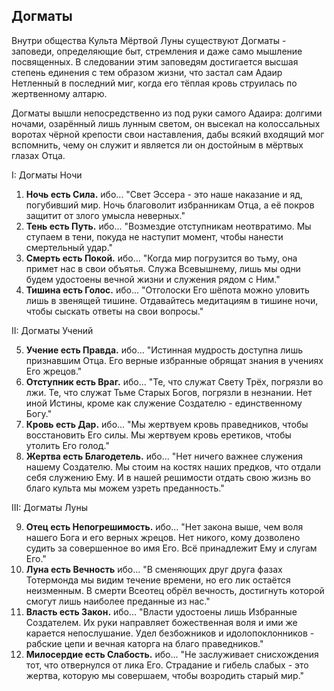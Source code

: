 ## Догматы

Внутри общества Культа Мёртвой Луны существуют Догматы - заповеди, определяющие быт, стремления и даже само мышление посвященных. В следовании этим заповедям достигается высшая степень единения с тем образом жизни, что застал сам Адаир Нетленный в последний миг, когда его тёплая кровь струилась по жертвенному алтарю.

Догматы вышли непосредственно из под руки самого Адаира: долгими ночами, озарённый лишь лунным светом, он высекал на колоссальных воротах чёрной крепости свои наставления, дабы всякий входящий мог вспомнить, чему он служит и является ли он достойным в мёртвых глазах Отца.

I: Догматы Ночи

1. **Ночь есть Сила.**
   ибо...
   "Свет Эссера - это наше наказание и яд, погубивший мир. Ночь благоволит избранникам Отца, а её покров защитит от злого умысла неверных."
2. **Тень есть Путь.**
   ибо...
   "Возмездие отступникам неотвратимо. Мы ступаем в тени, покуда не наступит момент, чтобы нанести смертельный удар."
3. **Смерть есть Покой.**
   ибо...
   "Когда мир погрузится во тьму, она примет нас в свои объятья. Служа Всевышнему, лишь мы одни будем удостоены вечной жизни и служения рядом с Ним."
4. **Тишина есть Голос.**
   ибо...
   "Отголоски Его шёпота можно уловить лишь в звенящей тишине. Отдавайтесь медитациям в тишине ночи, чтобы сыскать ответы на свои вопросы."

II: Догматы Учений

5. **Учение есть Правда.**
   ибо...
   "Истинная мудрость доступна лишь признавшим Отца. Его верные избранные обрящат знания в учениях Его жрецов."
6. **Отступник есть Враг.**
   ибо...
   "Те, что служат Свету Трёх, погрязли во лжи. Те, что служат Тьме Старых Богов, погрязли в незнании. Нет иной Истины, кроме как служение Создателю - единственному Богу."
7. **Кровь есть Дар.**
   ибо...
   "Мы жертвуем кровь праведников, чтобы восстановить Его силы. Мы жертвуем кровь еретиков, чтобы утолить Его голод."
8. **Жертва есть Благодетель.**
   ибо...
   "Нет ничего важнее служения нашему Создателю. Мы стоим на костях наших предков, что отдали себя служению Ему. И в нашей решимости отдать свою жизнь во благо культа мы можем узреть преданность."

III: Догматы Луны

9. **Отец есть Непогрешимость.**
   ибо...
   "Нет закона выше, чем воля нашего Бога и его верных жрецов. Нет никого, кому дозволено судить за совершенное во имя Его. Всё принадлежит Ему и слугам Его."
10. **Луна есть Вечность**
    ибо...
    "В сменяющих друг друга фазах Тотермонда мы видим течение времени, но его лик остаётся неизменным. В смерти Всеотец обрёл вечность, достигнуть которой смогут лишь наиболее преданные из нас."
11. **Власть есть Закон.**
    ибо...
    "Власти удостоены лишь Избранные Создателем. Их руки направляет божественная воля и ими же карается непослушание. Удел безбожников и идолопоклонников - рабские цепи и вечная каторга на благо праведников."
12. **Милосердие есть Слабость.**
    ибо...
    "Не заслуживает снисхождения тот, что отвернулся от лика Его. Страдание и гибель слабых - это жертва, которую мы совершаем, чтобы возродить старый мир."
